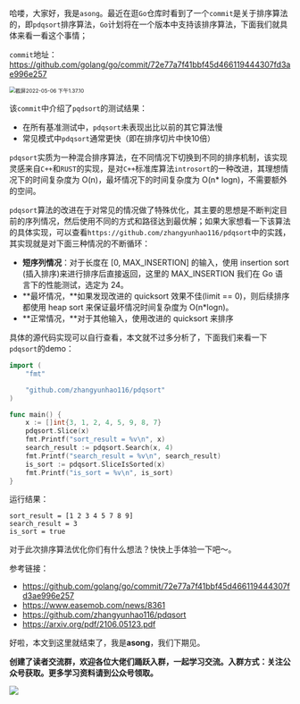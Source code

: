 哈喽，大家好，我是`asong`。最近在逛`Go`仓库时看到了一个`commit`是关于排序算法的，即`pdqsort`排序算法，`Go`计划将在一个版本中支持该排序算法，下面我们就具体来看一看这个事情；

`commit`地址：https://github.com/golang/go/commit/72e77a7f41bbf45d466119444307fd3ae996e257

<img src="https://song-oss.oss-cn-beijing.aliyuncs.com/golang_dream/article/static/%E6%88%AA%E5%B1%8F2022-05-06%20%E4%B8%8B%E5%8D%881.37.10.png" alt="截屏2022-05-06 下午1.37.10" style="zoom:67%;" />

该`commit`中介绍了`pqdsort`的测试结果：

- 在所有基准测试中，`pdqsort`未表现出比以前的其它算法慢
- 常见模式中`pdqsort`通常更快（即在排序切片中快10倍）

`pdqsort`实质为一种混合排序算法，在不同情况下切换到不同的排序机制，该实现灵感来自`C++`和`RUST`的实现，是对`C++`标准库算法`introsort`的一种改进，其理想情况下的时间复杂度为 O(n)，最坏情况下的时间复杂度为 O(n* logn)，不需要额外的空间。

`pdqsort`算法的改进在于对常见的情况做了特殊优化，其主要的思想是不断判定目前的序列情况，然后使用不同的方式和路径达到最优解；如果大家想看一下该算法的具体实现，可以查看`https://github.com/zhangyunhao116/pdqsort`中的实践，其实现就是对下面三种情况的不断循环：

- **短序列情况**：对于长度在 [0, MAX_INSERTION] 的输入，使用 insertion sort (插入排序)来进行排序后直接返回，这里的 MAX_INSERTION 我们在 Go 语言下的性能测试，选定为 24。
- **最坏情况，**如果发现改进的 quicksort 效果不佳(limit == 0)，则后续排序都使用 heap sort 来保证最坏情况时间复杂度为 O(n*logn)。
- **正常情况，**对于其他输入，使用改进的 quicksort 来排序

具体的源代码实现可以自行查看，本文就不过多分析了，下面我们来看一下`pdqsort`的demo：

```go
import (
	"fmt"

	"github.com/zhangyunhao116/pdqsort"
)

func main() {
	x := []int{3, 1, 2, 4, 5, 9, 8, 7}
	pdqsort.Slice(x)
	fmt.Printf("sort_result = %v\n", x)
	search_result := pdqsort.Search(x, 4)
	fmt.Printf("search_result = %v\n", search_result)
	is_sort := pdqsort.SliceIsSorted(x)
	fmt.Printf("is_sort = %v\n", is_sort)
}
```

运行结果：

```
sort_result = [1 2 3 4 5 7 8 9]
search_result = 3
is_sort = true
```

对于此次排序算法优化你们有什么想法？快快上手体验一下吧～。



参考链接：

- https://github.com/golang/go/commit/72e77a7f41bbf45d466119444307fd3ae996e257
- https://www.easemob.com/news/8361
- https://github.com/zhangyunhao116/pdqsort
- https://arxiv.org/pdf/2106.05123.pdf



好啦，本文到这里就结束了，我是**asong**，我们下期见。

**创建了读者交流群，欢迎各位大佬们踊跃入群，一起学习交流。入群方式：关注公众号获取。更多学习资料请到公众号领取。**

![](https://song-oss.oss-cn-beijing.aliyuncs.com/golang_dream/article/static/扫码_搜索联合传播样式-白色版.png)
